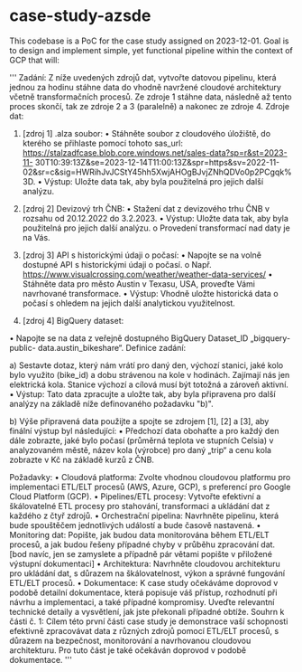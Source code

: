 # case-study-azsde
This codebase is a PoC for the case study assigned on 2023-12-01. Goal is to design and implement simple, yet functional pipeline within the context of GCP that will:

'''
Zadání: Z níže uvedených zdrojů dat, vytvořte datovou pipelinu, která jednou za hodinu stáhne data
do vhodně navržené cloudové architektury včetně transformačních procesů. Ze zdroje 1 stáhne data,
následně až tento proces skončí, tak ze zdroje 2 a 3 (paralelně) a nakonec ze zdroje 4.
Zdroje dat:
1. [zdroj 1] .alza soubor:
• Stáhněte soubor z cloudového úložiště, do kterého se přihlaste pomocí tohoto sas_url:
https://stalzadfcase.blob.core.windows.net/sales-data?sp=r&st=2023-11-
30T10:39:13Z&se=2023-12-14T11:00:13Z&spr=https&sv=2022-11-
02&sr=c&sig=HWRihJvJCStY45hh5XwjAHOgBJvjZNhQDVo0p2PCgqk%3D.
• Výstup: Uložte data tak, aby byla použitelná pro jejich další analýzu.
2. [zdroj 2] Devizový trh ČNB:
• Stažení dat z devizového trhu ČNB v rozsahu od 20.12.2022 do 3.2.2023.
• Výstup: Uložte data tak, aby byla použitelná pro jejich další analýzu.
o Provedení transformací nad daty je na Vás.

3. [zdroj 3] API s historickými údaji o počasí:
• Napojte se na volně dostupné API s historickými údaji o počasí.
o Např. https://www.visualcrossing.com/weather/weather-data-services/
• Stáhněte data pro město Austin v Texasu, USA, proveďte Vámi navrhované transformace.
• Výstup: Vhodně uložte historická data o počasí s ohledem na jejich další analytickou
využitelnost.
4. [zdroj 4] BigQuery dataset:

• Napojte se na data z veřejně dostupného BigQuery Dataset_ID „bigquery-public-
data.austin_bikeshare“. Definice zadání:

a) Sestavte dotaz, který nám vrátí pro daný den, výchozí stanici, jaké kolo bylo
využito (bike_id) a dobu strávenou na kole v hodinách. Zajímají nás jen elektrická
kola. Stanice výchozí a cílová musí být totožná a zároveň aktivní.
▪ Výstup: Tato data zpracujte a uložte tak, aby byla připravena pro další
analýzy na základě níže definovaného požadavku "b)".

b) Výše připravená data použijte a spojte se zdrojem [1], [2] a [3], aby finální výstup
byl následující:
▪ Předchozí data obohaťte a pro každý den dále zobrazte, jaké bylo počasí
(průměrná teplota ve stupních Celsia) v analyzovaném městě, název kola
(výrobce) pro daný „trip“ a cenu kola zobrazte v Kč na základě kurzů z
ČNB.

Požadavky:
• Cloudová platforma: Zvolte vhodnou cloudovou platformu pro implementaci ETL/ELT
procesů (AWS, Azure, GCP), s preferencí pro Google Cloud Platform (GCP).
• Pipelines/ETL procesy: Vytvořte efektivní a škálovatelné ETL procesy pro stahování,
transformaci a ukládání dat z každého z čtyř zdrojů.
• Orchestrační pipelina: Navrhněte pipelinu, která bude spouštěčem jednotlivých událostí a
bude časově nastavená.
• Monitoring dat: Popište, jak budou data monitorována během ETL/ELT procesů, a jak budou
řešeny případné chyby v průběhu zpracování dat. [bod navíc, jen se zamyslete a případně pár
větami popište v přiložené výstupní dokumentaci]
• Architektura: Navrhněte cloudovou architekturu pro ukládání dat, s důrazem na
škálovatelnost, výkon a správné fungování ETL/ELT procesů.
• Dokumentace: K case study očekáváme doprovod v podobě detailní dokumentace, která
popisuje váš přístup, rozhodnutí při návrhu a implementaci, a také případné kompromisy.
Uveďte relevantní technické detaily a vysvětlení, jak jste překonali případné obtíže.
Souhrn k části č. 1: Cílem této první části case study je demonstrace vaší schopnosti efektivně
zpracovávat data z různých zdrojů pomocí ETL/ELT procesů, s důrazem na bezpečnost, monitorování
a navrhovanou cloudovou architekturu. Pro tuto část je také očekáván doprovod v podobě
dokumentace.
'''